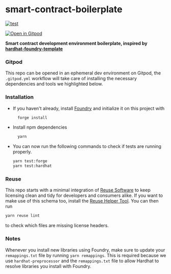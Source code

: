 # smart-contract-boilerplate

[![test](https://github.com/0xKrauser/smart-contract-boilerplate/actions/workflows/test.yml/badge.svg?branch=main)](https://github.com/0xKrauser/smart-contract-boilerplate/actions/workflows/test.yml)

[![Open in Gitpod](https://gitpod.io/button/open-in-gitpod.svg)](https://gitpod.io/#https://github.com/0xKrauser/smart-contract-boilerplate)

**Smart contract development environment boilerplate, inspired by [hardhat-foundry-template](https://github.com/foundry-rs/hardhat-foundry-template)**


### Gitpod

This repo can be opened in an ephemeral dev environment on Gitpod, the `.gitpod.yml` workflow will take care of installing the necessary dependencies and tools we highlighted below.


### Installation

  * If you haven't already, install [Foundry](https://book.getfoundry.sh/getting-started/installation)
    and initialize it on this project with
    ```bash
      forge install
    ```
  * Install npm dependencies
    ```bash
      yarn
    ```
  * You can now run the following commands to check if tests are running properly.
    ```bash
    yarn test:forge
    yarn test:hardhat
    ```


### Reuse

This repo starts with a minimal integration of [Reuse Software](https://reuse.software/) to keep licensing clean and tidy for developers and consumers alike. If you want to make use of this schema too, install the [Reuse Helper Tool](https://git.fsfe.org/reuse/tool). You can then run
```bash
yarn reuse lint
```
to check which files are missing license headers.


### Notes

Whenever you install new libraries using Foundry, make sure to update your `remappings.txt` file by running `yarn remappings`. This is required because we use `hardhat-preprocessor` and the `remappings.txt` file to allow Hardhat to resolve libraries you install with Foundry.